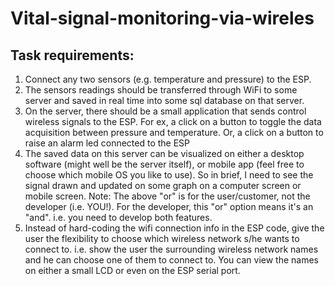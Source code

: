 # Vital-signal-monitoring-via-wireles

## Task requirements:
1. Connect any two sensors (e.g. temperature and pressure) to the ESP.
2. The sensors readings should be transferred through WiFi to some server and saved in real time into some sql database on that server.
3. On the server, there should be a small application that sends control wireless signals to the ESP. For ex, a click on a button to toggle the data acquisition between pressure and temperature. Or, a click on a button to raise an alarm led connected to the ESP
4. The saved data on this server can be visualized on either a desktop software (might well be the server itself), or mobile app (feel free to choose which mobile OS you like to use). So in brief, I need to see the signal drawn and updated on some graph on a computer screen or mobile screen.
Note: The above "or" is for the user/customer, not the developer (i.e. YOU!). For the developer, this  "or" option means it's an  "and". i.e. you need to develop both features.
5. Instead of hard-coding the wifi connection info in the ESP code, give the user the flexibility to choose which wireless network s/he wants to connect to. i.e. show the user the surrounding wireless network names and he can choose one of them to connect to. You can view the names on either a small LCD or even on the ESP serial port.